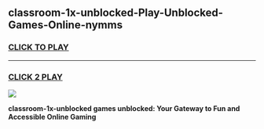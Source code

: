 
## classroom-1x-unblocked-Play-Unblocked-Games-Online-nymms
<h3>
<a href="https://premium76.site?title=classroom-1x-unblocked&ref=25A">CLICK TO PLAY</a></h3>
<hr>

<h3>
<a href="https://premium76.site?title=classroom-1x-unblocked&ref=25A">CLICK 2 PLAY</a>
  
</h3>

<a href="https://premium76.site?title=classroom-1x-unblocked&ref=25A"><img src="https://clearcache.store/games.png"></a>


**classroom-1x-unblocked games unblocked: Your Gateway to Fun and Accessible Online Gaming**
